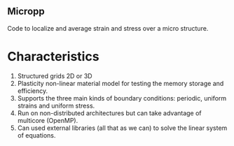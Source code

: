 ## Micropp

Code to localize and average strain and stress over a micro structure.

# Characteristics

1. Structured grids 2D or 3D
2. Plasticity non-linear material model for testing the memory storage and efficiency.
3. Supports the three main kinds of boundary conditions: periodic, uniform strains and uniform stress.
4. Run on non-distributed architectures but can take advantage of multicore (OpenMP).
5. Can used external libraries (all that as we can) to solve the linear system of equations.
